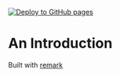 [![Deploy to GitHub pages](https://github.com/cowglow/about-me/actions/workflows/deploy.yml/badge.svg)](https://github.com/cowglow/about-me/actions/workflows/deploy.yml)

An Introduction
==

Built with [remark](http://remarkjs.com/)
